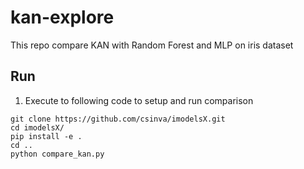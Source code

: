 # kan-explore

This repo compare KAN with Random Forest and MLP on iris dataset

## Run

1. Execute to following code to setup and run comparison
```
git clone https://github.com/csinva/imodelsX.git
cd imodelsX/
pip install -e .
cd ..
python compare_kan.py 
```